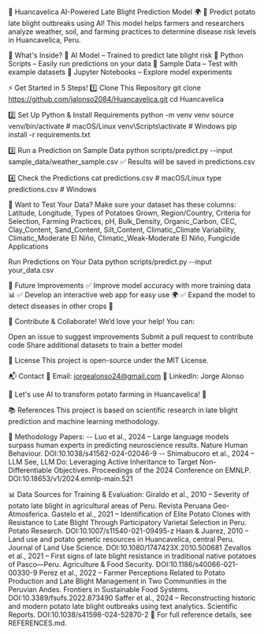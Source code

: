 🥔 Huancavelica AI-Powered Late Blight Prediction Model 🌍
🚀 Predict potato late blight outbreaks using AI!
This model helps farmers and researchers analyze weather, soil, and farming practices to determine disease risk levels in Huancavelica, Peru.

📂 What's Inside?
📌 AI Model – Trained to predict late blight risk
📌 Python Scripts – Easily run predictions on your data
📌 Sample Data – Test with example datasets
📌 Jupyter Notebooks – Explore model experiments

⚡ Get Started in 5 Steps!
1️⃣ Clone This Repository
git clone https://github.com/jalonso2084/Huancavelica.git
cd Huancavelica

2️⃣ Set Up Python & Install Requirements
python -m venv venv
source venv/bin/activate  # macOS/Linux
venv\Scripts\activate     # Windows
pip install -r requirements.txt

3️⃣ Run a Prediction on Sample Data
python scripts/predict.py --input sample_data/weather_sample.csv
✅ Results will be saved in predictions.csv

4️⃣ Check the Predictions
cat predictions.csv  # macOS/Linux
type predictions.csv # Windows

🧪 Want to Test Your Data?
Make sure your dataset has these columns:
Latitude, Longitude, Types of Potatoes Grown, Region/Country, Criteria for Selection,
Farming Practices, pH, Bulk_Density, Organic_Carbon, CEC, Clay_Content,
Sand_Content, Silt_Content, Climatic_Climate Variability, 
Climatic_Moderate El Niño, Climatic_Weak-Moderate El Niño, Fungicide Applications

Run Predictions on Your Data
python scripts/predict.py --input your_data.csv

🚀 Future Improvements
✅ Improve model accuracy with more training data 📊
✅ Develop an interactive web app for easy use 🌍
✅ Expand the model to detect diseases in other crops 🌾

🤝 Contribute & Collaborate!
We’d love your help! You can:

Open an issue to suggest improvements
Submit a pull request to contribute code
Share additional datasets to train a better model

📜 License
This project is open-source under the MIT License.

📬 Contact
📧 Email: jorgealonso24@gmail.com
💼 LinkedIn: Jorge Alonso

🚀 Let's use AI to transform potato farming in Huancavelica! 🌱

📚 References
This project is based on scientific research in late blight prediction and machine learning methodology.

🔬 Methodology Papers:
-- Luo et al., 2024 – Large language models surpass human experts in predicting neuroscience results. Nature Human Behaviour. DOI:10.1038/s41562-024-02046-9
-- Shimabucoro et al., 2024 – LLM See, LLM Do: Leveraging Active Inheritance to Target Non-Differentiable Objectives. Proceedings of the 2024 Conference on EMNLP. DOI:10.18653/v1/2024.emnlp-main.521

📊 Data Sources for Training & Evaluation:
Giraldo et al., 2010 – Severity of potato late blight in agricultural areas of Peru. Revista Peruana Geo-Atmosferica.
Gastelo et al., 2021 – Identification of Elite Potato Clones with Resistance to Late Blight Through Participatory Varietal Selection in Peru. Potato Research. DOI:10.1007/s11540-021-09495-z
Haan & Juarez, 2010 – Land use and potato genetic resources in Huancavelica, central Peru. Journal of Land Use Science. DOI:10.1080/1747423X.2010.500681
Zevallos et al., 2021 – First signs of late blight resistance in traditional native potatoes of Pasco—Peru. Agriculture & Food Security. DOI:10.1186/s40066-021-00330-9
Perez et al., 2022 – Farmer Perceptions Related to Potato Production and Late Blight Management in Two Communities in the Peruvian Andes. Frontiers in Sustainable Food Systems. DOI:10.3389/fsufs.2022.873490
Saffer et al., 2024 – Reconstructing historic and modern potato late blight outbreaks using text analytics. Scientific Reports. DOI:10.1038/s41598-024-52870-2
📖 For full reference details, see REFERENCES.md.


